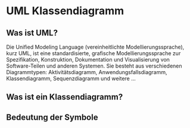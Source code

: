 # UML Klassendiagramm

## Was ist UML?
Die Unified Modeling Language (vereinheitlichte Modellierungssprache), kurz UML, ist eine standardisierte, grafische Modellierungssprache zur Spezifikation, Konstruktion, Dokumentation und Visualisierung von Software-Teilen und anderen Systemen. Sie besteht aus verschiedenen Diagrammtypen: Aktivitätsdiagramm, Anwendungsfallsdiagramm, Klassendiagramm, Sequenzdiagramm und weitere ...

## Was ist ein Klassendiagramm?

## Bedeutung der Symbole